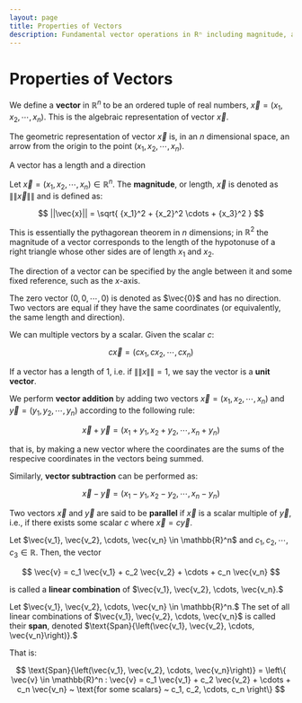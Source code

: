 ```yaml
---
layout: page
title: Properties of Vectors
description: Fundamental vector operations in Rⁿ including magnitude, addition, scalar multiplication, and linear combinations with definitions of span and vector spaces.
---
```


# Properties of Vectors

We define a **vector** in $\mathbb{R}^n$ to be an ordered tuple of real numbers, $\vec{x} = (x_1, x_2, \cdots, x_n).$ This is the algebraic representation of vector $\vec{x}$.

The geometric representation of vector $\vec{x}$ is, in an $n$ dimensional space, an arrow from the origin to the point $(x_1, x_2, \cdots, x_n)$.

A vector has a length and a direction

Let $\vec{x} = (x_1, x_2, \cdots, x_n) \in \mathbb{R}^n$.  The **magnitude**, or length, $\vec{x}$ is denoted as $\|\| \vec{x} \|\|$ and is defined as:

$$ ||\vec{x}|| = \sqrt{ {x_1}^2 + {x_2}^2 \cdots + {x_3}^2 } $$

This is essentially the pythagorean theorem in $n$ dimensions; in $\mathbb{R}^2$ the magnitude of a vector corresponds to the length of the hypotonuse of a right triangle whose other sides are of length $x_1$ and $x_2.$

The direction of a vector can be specified by the angle between it and some fixed reference, such as the $x$-axis.

The zero vector $(0, 0, \cdots, 0)$ is denoted as $\vec{0}$ and has no direction. Two vectors are equal if they have the same coordinates (or equivalently, the same length and direction).

We can multiple vectors by a scalar. Given the scalar $c$:

$$ c \vec{x} = (c x_1, c x_2, \cdots, c x_n) $$

If a vector has a length of 1, i.e. if $\|\|x\|\| = 1$, we say the vector is a **unit vector**.

We perform **vector addition** by adding two vectors $\vec{x} = (x_1, x_2, \cdots, x_n)$ and $\vec{y} = (y_1, y_2, \cdots, y_n)$ according to the following rule:


$$ \vec{x} + \vec{y} = (x_1 + y_1, x_2 + y_2, \cdots, x_n + y_n) $$

that is, by making a new vector where the coordinates are the sums of the respecive coordinates in the vectors being summed.

Similarly, **vector subtraction** can be performed as:

$$ \vec{x} - \vec{y} = (x_1 - y_1, x_2 - y_2, \cdots, x_n - y_n) $$

Two vectors $\vec{x}$ and $\vec{y}$ are said to be **parallel** if $\vec{x}$ is a scalar multiple of $\vec{y}$, i.e., if there exists some scalar $c$ where $\vec{x} = c \vec{y}.$


Let $\vec{v_1}, \vec{v_2}, \cdots, \vec{v_n} \in \mathbb{R}^n$ and $c_1, c_2, \cdots, c_3 \in \mathbb{R}.$ Then, the vector

$$ \vec{v} = c_1 \vec{v_1} +  c_2 \vec{v_2} + \cdots + c_n \vec{v_n} $$

is called a **linear combination** of $\vec{v_1}, \vec{v_2}, \cdots, \vec{v_n}.$

Let $\vec{v_1}, \vec{v_2}, \cdots, \vec{v_n} \in \mathbb{R}^n.$ The set of all linear combinations of $\vec{v_1}, \vec{v_2}, \cdots, \vec{v_n}$ is called their **span**, denoted $\text{Span}{\left(\vec{v_1}, \vec{v_2}, \cdots, \vec{v_n}\right)}.$ 

That is:

$$ \text{Span}{\left(\vec{v_1}, \vec{v_2}, \cdots, \vec{v_n}\right)} = \left\{ \vec{v} \in \mathbb{R}^n : \vec{v} = c_1 \vec{v_1} + c_2 \vec{v_2} + \cdots + c_n \vec{v_n} ~ \text{for some scalars} ~ c_1, c_2, \cdots, c_n \right\} $$
